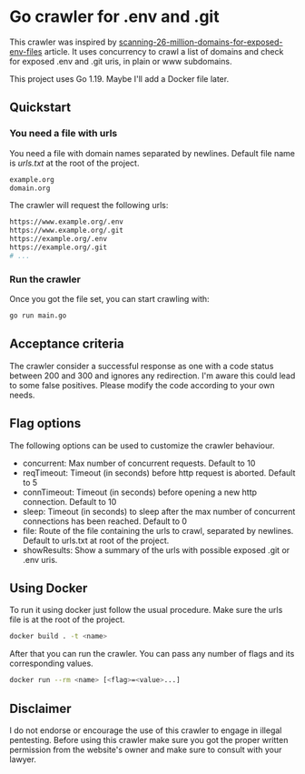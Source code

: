 # Go crawler for .env and .git

This crawler was inspired by [scanning-26-million-domains-for-exposed-env-files](https://hackernoon.com/scanning-26-million-domains-for-exposed-env-files) article. It uses concurrency to crawl a list of domains and check for exposed .env and .git uris, in plain or www subdomains.

This project uses Go 1.19. Maybe I'll add a Docker file later.

## Quickstart

### You need a file with urls

You need a file with domain names separated by newlines. Default file name is *urls.txt* at the root of the project.

```bash
example.org
domain.org
 ```
 
 The crawler will request the following urls:
 
 ```bash
https://www.example.org/.env
https://www.example.org/.git
https://example.org/.env
https://example.org/.git
# ...
 ```

 ### Run the crawler

 Once you got the file set, you can start crawling with:

 ```bash
go run main.go
 ```
 
 ## Acceptance criteria
 
 The crawler consider a successful response as one with a code status between 200 and 300 and ignores any redirection. I'm aware this could lead to some false positives. Please modify the code according to your own needs.
 
 ## Flag options
 
 The following options can be used to customize the crawler behaviour.
 
 - concurrent: Max number of concurrent requests. Default to 10
 - reqTimeout: Timeout (in seconds) before http request is aborted. Default to 5
 - connTimeout: Timeout (in seconds) before opening a new http connection. Default to 10
 - sleep: Timeout (in seconds) to sleep after the max number of concurrent connections has been reached. Default to 0
 - file: Route of the file containing the urls to crawl, separated by newlines. Default to urls.txt at root of the project.
 - showResults: Show a summary of the urls with possible exposed .git or .env uris.

 ## Using Docker

 To run it using docker just follow the usual procedure. Make sure the urls file is at the root of the project.

 ```bash
 docker build . -t <name>
 ``` 

 After that you can run the crawler. You can pass any number of flags and its corresponding values.

 ```bash
 docker run --rm <name> [<flag>=<value>...]
 ``` 

 ## Disclaimer
 
 I do not endorse or encourage the use of this crawler to engage in illegal pentesting. Before using this crawler make sure you got the proper written permission from the website's owner and make sure to consult with your lawyer.
